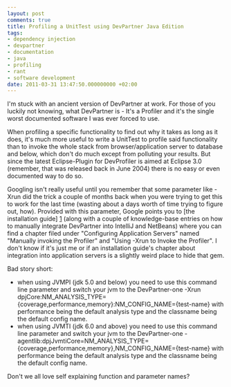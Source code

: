 ```yaml
---
layout: post
comments: true
title: Profiling a UnitTest using DevPartner Java Edition
tags:
- dependency injection
- devpartner
- documentation
- java
- profiling
- rant
- software development
date: 2011-03-31 13:47:50.000000000 +02:00
---
```

I'm stuck with an ancient version of DevPartner at work. For those of you luckily not knowing, what DevPartner is - It's a Profiler and it's the single worst documented software I was ever forced to use.


When profiling a specific functionality to find out why it takes as long as it does, it's much more useful to write a UnitTest to profile said functionality than to invoke the whole stack from browser/application server to database and below, which don't do much except from polluting your results. But since the latest Eclipse-Plugin for DevProfiler is aimed at Eclipse 3.0 (remember, that was released back in June 2004) there is no easy or even documented way to do so.

Googling isn't really useful until you remember that some parameter like -Xrun did the trick a couple of months back when you were trying to get this to work for the last time (wasting about a days worth of time trying to figure out, how). Provided with this parameter, Google points you to [the installation guide] [1] (along with a couple of knowledge-base entries on how to manually integrate DevPartner into IntelliJ and NetBeans) where you can find a chapter filed under "Configuring Application Servers" named "Manually invoking the Profiler" and "Using -Xrun to Invoke the Profiler". I don't know if it's just me or if an installation guide's chapter about integration into application servers is a slightly weird place to hide that gem.

Bad story short:  

- when using JVMPI (jdk 5.0 and below) you need to use this command line parameter and switch your jvm to the DevPartner-one -Xrun dpjCore:NM_ANALYSIS_TYPE={coverage,performance,memory}:NM_CONFIG_NAME={test-name} with performance being the default analysis type and the classname being the default config name. 
- when using JVMTI (jdk 6.0 and above) you need to use this command line parameter and switch your jvm to the DevPartner-one -agentlib:dpjJvmtiCore=NM_ANALYSIS_TYPE={coverage,performance,memory},NM_CONFIG_NAME={test-name} with performance being the default analysis type and the classname being the default config name.

Don't we all love self explaining function and parameter names?

[1]: "http://supportline.microfocus.com/Documentation/books/DevPartner/doc/DPJ/DPJ44/PDF/Installing_DevPartner_Java.pdf"
